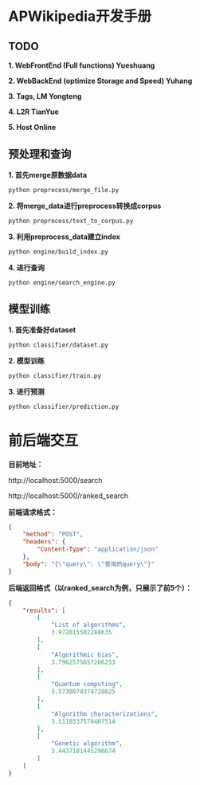 # APWikipedia开发手册

## TODO

**1. WebFrontEnd (Full functions) Yueshuang**

**2. WebBackEnd (optimize Storage and Speed) Yuhang**

**3. Tags, LM Yongteng**

**4. L2R TianYue**

**5. Host Online**

## 预处理和查询

**1. 首先merge原数据data**

`python preprocess/merge_file.py`

**2. 将merge_data进行preprocess转换成corpus**

`python preprocess/text_to_corpus.py`

**3.  利用preprocess_data建立index**

`python engine/build_index.py`

**4. 进行查询**

`python engine/search_engine.py`



## 模型训练

**1. 首先准备好dataset**

`python classifier/dataset.py`

**2. 模型训练**

`python classifier/train.py`

**3. 进行预测**

`python classifier/prediction.py`



# 前后端交互

**目前地址：**

http://localhost:5000/search

http://localhost:5000/ranked_search



**前端请求格式：**

```json
{
    "method": "POST",
    "headers": {
        "Content-Type": "application/json"
    },
    "body": "{\"query\": \"查询的query\"}"
}
```



**后端返回格式（以ranked_search为例，只展示了前5个）：**

```json
{
    "results": [
        [
            "List of algorithms",
            3.972015502288635
        ],
        [
            "Algorithmic bias",
            3.7962575657266253
        ],
        [
            "Quantum computing",
            3.5730074374728025
        ],
        [
            "Algorithm characterizations",
            3.5118537578407514
        ],
        [
            "Genetic algorithm",
            3.4437181445296674
        ]
    ]
}

```
